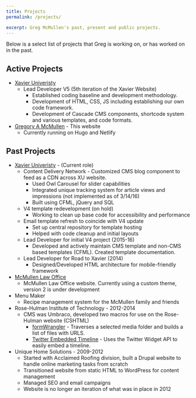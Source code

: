 ```yaml
---
title: Projects
permalink: /projects/

excerpt: Greg McMullen's past, present and public projects.
---
```


Below is a select list of projects that Greg is working on, or has worked on in the past.

## Active Projects

* [Xavier Univeristy](http://www.xavier.edu)
  * Lead Developer V5 (5th iteration of the Xavier Website)
    - Established coding baseline and development methodology.
    - Development of HTML, CSS, JS including establishing our own code framework.
    - Development of Cascade CMS components, shortcode system and various templates, and code formats.
* [Gregory A McMullen](http://gregoryamcmullen.com) - This website
  * Currently running on Hugo and Netlify

## Past Projects

* [Xavier Univeristy](https://www.xavier.edu) - (Current role)
  * Content Delivery Network - Customized CMS blog component to feed as a CDN across XU website.
    - Used Owl Carousel for slider capabilities
    - Integrated unique tracking system for article views and impressions (not implemented as of 3/14/16)
    - Built using CFML, jQuery and SQL
  * V4 template redevelopment (on hold)
  	- Working to clean up base code for accessibility and performance
  * Email template refresh to coincide with V4 update
    - Set up central repository for template hosting
    - Helped with code cleanup and initial layouts
  * Lead Developer for initial V4 project (2015-16)
    - Developed and actively maintain CMS template and non-CMS based templates (CFML). Created template documentation.
  * Lead Developer for Road to Xavier (2014)
    - Designed/Developed HTML architecture for mobile-friendly framework
* [McMullen Law Office](http://www.mcmullenlaw.com)
  * McMullen Law Office website. Currently using a custom theme, version 2 is under development
* Menu Maker
  * Recipe management system for the McMullen family and friends
* Rose-Hulman Institute of Technology - 2012-2014
  * CMS was Umbraco, developed two macros for use on the Rose-Hulman website (CSHTML)
    - [formWrangler](https://our.umbraco.org/projects/collaboration/form-wrangler/) - Traverses a selected media folder and builds a list of files with URLS.
    - [Twitter Embedded Timeline](https://our.umbraco.org/projects/website-utilities/twitter-embedded-timeline/) - Uses the Twitter Widget API to easily embed a timeline.
* Unique Home Solutions - 2009-2012
  * Started with Acclaimed Roofing division, built a Drupal website to handle online marketing tasks from scratch
  * Transitioned website from static HTML to WordPress for content management
  * Managed SEO and email campaigns
  * Website is no longer an iteration of what was in place in 2012